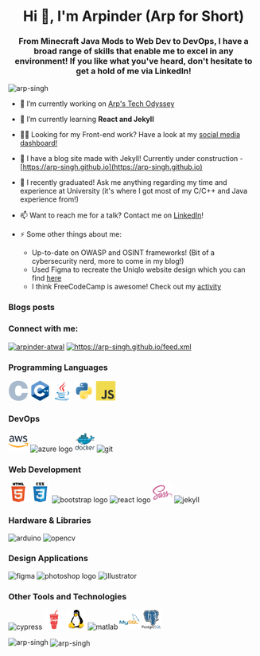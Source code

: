 <h1 align="center">Hi 👋, I'm Arpinder (Arp for Short)</h1>
<h3 align="center">From Minecraft Java Mods to Web Dev to DevOps, I have a broad range of skills that enable me to excel in any environment! If you like what you've heard, don't hesitate to get a hold of me via LinkedIn!</h3>

<p align="left"> <img src="https://komarev.com/ghpvc/?username=arp-singh&label=Profile%20views&color=0e75b6&style=flat" alt="arp-singh" /> </p>

- 🔭 I’m currently working on [Arp's Tech Odyssey](https://arp-singh.github.io)

- 🌱 I’m currently learning **React and Jekyll**

- 👨‍💻 Looking for my Front-end work? Have a look at my [social media dashboard!](https://github.com/Arp-Singh?tab=repositories)

- 📝 I have a blog site made with Jekyll! Currently under construction - [https://arp-singh.github.io](https://arp-singh.github.io)

- 💬 I recently graduated! Ask me anything regarding my time and experience at University (it's where I got most of my C/C++ and Java experience from!)

- 📫 Want to reach me for a talk? Contact me on [LinkedIn](https://linkedin.com/in/arpinder-atwal)!

- ⚡ Some other things about me:
    - Up-to-date on OWASP and OSINT frameworks! (Bit of a cybersecurity nerd, more to come in my blog!)
    - Used Figma to recreate the Uniqlo website design which you can find [here](https://www.figma.com/design/EmXhZbid8nI6Cwdu0QTmwe/Uniqlone?node-id=0-1&t=RKOUbs0bbkdULRIK-1)
    - I think FreeCodeCamp is awesome! Check out my [activity](https://www.freecodecamp.org/Arp-Singh)

### Blogs posts
<!-- BLOG-POST-LIST:START -->
<!-- BLOG-POST-LIST:END -->

<h3 align="left">Connect with me:</h3>
<p align="left">
<a href="https://linkedin.com/in/arpinder-atwal" target="blank"><img align="center" src="https://raw.githubusercontent.com/rahuldkjain/github-profile-readme-generator/master/src/images/icons/Social/linked-in-alt.svg" alt="arpinder-atwal" height="30" width="40" /></a>
<a href="/https://arp-singh.github.io/feed.xml" target="blank"><img align="center" src="https://raw.githubusercontent.com/rahuldkjain/github-profile-readme-generator/master/src/images/icons/Social/rss.svg" alt="https://arp-singh.github.io/feed.xml" height="30" width="40" /></a>
</p>

<h3 align="left">Programming Languages</h3>
<p align="left"> 

  <img src="https://raw.githubusercontent.com/devicons/devicon/master/icons/c/c-original.svg" alt="c" width="40" height="40"/> 
  <img src="https://raw.githubusercontent.com/devicons/devicon/master/icons/cplusplus/cplusplus-original.svg" alt="cplusplus" width="40" height="40"/>   
  <img src="https://raw.githubusercontent.com/devicons/devicon/master/icons/java/java-original.svg" alt="java" width="40" height="40"/>   
  <img src="https://raw.githubusercontent.com/devicons/devicon/master/icons/python/python-original.svg" alt="python" width="40" height="40"/> 
  <img src="https://raw.githubusercontent.com/devicons/devicon/master/icons/javascript/javascript-original.svg" alt="javascript" width="40" height="40"/> </p>

<h3 align="left">DevOps</h3>
<p align="left"> 
  <img src="https://raw.githubusercontent.com/devicons/devicon/master/icons/amazonwebservices/amazonwebservices-original-wordmark.svg" alt="aws" width="40" height="40"/>
  <img src="https://cdn.jsdelivr.net/gh/devicons/devicon/icons/azure/azure-original.svg" height="40" width="40" alt="azure logo"/>
  <img src="https://raw.githubusercontent.com/devicons/devicon/master/icons/docker/docker-original-wordmark.svg" alt="docker" width="40" height="40"/>
  <img src="https://www.vectorlogo.zone/logos/git-scm/git-scm-icon.svg" alt="git" width="40" height="40"/> </p>

<h3 align="left">Web Development</h3>
<p align="left"> 
  <img src="https://raw.githubusercontent.com/devicons/devicon/master/icons/html5/html5-original-wordmark.svg" alt="html5" width="40" height="40"/>
  <img src="https://raw.githubusercontent.com/devicons/devicon/master/icons/css3/css3-original-wordmark.svg" alt="css3" width="40" height="40"/> 
  <img src="https://cdn.jsdelivr.net/gh/devicons/devicon/icons/bootstrap/bootstrap-original.svg" height="40" width="40" alt="bootstrap logo"/>
  <img src="https://cdn.jsdelivr.net/gh/devicons/devicon/icons/react/react-original.svg" height="40" width="40" alt="react logo"/>
  <img src="https://raw.githubusercontent.com/devicons/devicon/master/icons/sass/sass-original.svg" alt="sass" width="40" height="40"/> 
  <img src="https://www.vectorlogo.zone/logos/jekyllrb/jekyllrb-icon.svg" alt="jekyll" width="40" height="40"/></p>

<h3 align="left">Hardware & Libraries</h3>
<p align="left"> 
  <img src="https://cdn.worldvectorlogo.com/logos/arduino-1.svg" alt="arduino" width="40" height="40"/> 
  <img src="https://www.vectorlogo.zone/logos/opencv/opencv-icon.svg" alt="opencv" width="40" height="40"/></p>
  
<h3 align="left">Design Applications</h3>
<p align="left"> 
    <img src="https://www.vectorlogo.zone/logos/figma/figma-icon.svg" alt="figma" width="40" height="40"/> 
    <img src="https://cdn.jsdelivr.net/gh/devicons/devicon/icons/photoshop/photoshop-plain.svg" height="40" alt="photoshop logo" />
    <img src="https://www.vectorlogo.zone/logos/adobe_illustrator/adobe_illustrator-icon.svg" alt="illustrator" width="40" height="40"/> </p>

<h3 align="left">Other Tools and Technologies</h3>
<p align="left"> 
  <img src="https://raw.githubusercontent.com/simple-icons/simple-icons/6e46ec1fc23b60c8fd0d2f2ff46db82e16dbd75f/icons/cypress.svg" alt="cypress" width="40" height="40"/>
  <img src="https://raw.githubusercontent.com/devicons/devicon/master/icons/gulp/gulp-plain.svg" alt="gulp" width="40" height="40"/>
  <img src="https://raw.githubusercontent.com/devicons/devicon/master/icons/linux/linux-original.svg" alt="linux" width="40" height="40"/>
  <img src="https://upload.wikimedia.org/wikipedia/commons/2/21/Matlab_Logo.png" alt="matlab" width="40" height="40"/>
  <img src="https://raw.githubusercontent.com/devicons/devicon/master/icons/mysql/mysql-original-wordmark.svg" alt="mysql" width="40" height="40"/>
  <img src="https://raw.githubusercontent.com/devicons/devicon/master/icons/postgresql/postgresql-original-wordmark.svg" alt="postgresql" width="40" height="40"/> </p>


<p><img align="left" src="https://github-readme-stats.vercel.app/api/top-langs?username=arp-singh&show_icons=true&locale=en&layout=compact" alt="arp-singh" /></p>

<p>&nbsp;<img align="center" src="https://github-readme-stats.vercel.app/api?username=arp-singh&show_icons=true&locale=en" alt="arp-singh" /></p>
